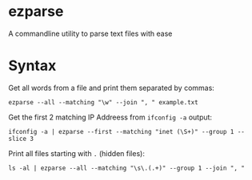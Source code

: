 ezparse
=======

A commandline utility to parse text files with ease

Syntax
======

Get all words from a file and print them separated by commas:

    ezparse --all --matching "\w" --join ", " example.txt

Get the first 2 matching IP Addreess from `ifconfig -a` output:

    ifconfig -a | ezparse --first --matching "inet (\S+)" --group 1 --slice 3

Print all files starting with `.` (hidden files):

    ls -al | ezparse --all --matching "\s\.(.+)" --group 1 --join ", "
